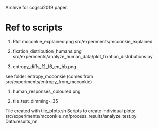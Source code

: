 Archive for cogsci2019 paper.

# Ref to scripts

1. Plot mcconkie_explained.png
src/experiments/mcconkie_explained

1. fixation_distribution_humans.png
src/experiments/analyze_human_data/plot_fixation_distributions.py

1. entropy_diffs_f2_f6_en_hb.png

see folder entropy_mcconkie
(comes from src/experiments/entropy_from_mcconkie)

1. human_responses_coloured.png

1. tile_test_dimming-_35

Tile created with tile_plots.sh
Scripts to create individual plots: src/experiments/mcconkie_nn/process_results/analyze_test.py
Data:results_nn
